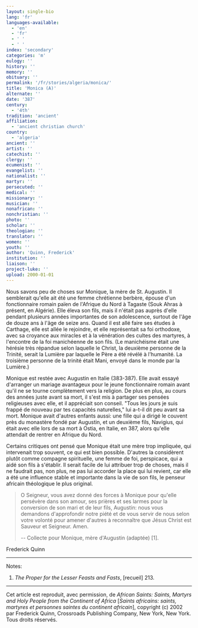 ```yaml
---
layout: single-bio
lang: 'fr'
languages-available:
  - 'en'
  - 'fr'
  - ' '
  - ' '
index: 'secondary'
categories: 'm'
eulogy: ''
history: ''
memory: ''
obituary: ''
permalink: '/fr/stories/algeria/monica/'
title: 'Monica (A)'
alternate: ''
date: '387'
century:
  - '4th'
tradition: 'ancient'
affiliation:
  - 'ancient christian church'
country:
  - 'algeria'
ancient: ''
artist: ''
catechist: ''
clergy: ''
ecumenist: ''
evangelist: ''
nationalist: ''
martyr: ''
persecuted: ''
medical: ''
missionary: ''
musician: ''
nonafrican: ''
nonchristian: ''
photo: ''
scholar: ''
theologian: ''
translator: ''
women: ''
youth: ''
author: 'Quinn, Frederick'
institution: ''
liaison: ''
project-luke: ''
upload: 2000-01-01
---
```



Nous savons peu de choses sur Monique, la mère de St. Augustin. Il semblerait qu'elle ait été une femme chrétienne berbère, épouse d'un fonctionnaire romain païen de l'Afrique du Nord à Tagaste (Souk Ahras à présent, en Algérie). Elle éleva son fils, mais il n'était pas auprès d'elle pendant plusieurs années importantes de son adolescence, surtout de l'âge de douze ans à l'âge de seize ans. Quand il est allé faire ses études à Carthage, elle est allée le rejoindre, et elle représentait sa foi orthodoxe, avec sa croyance aux miracles et à la vénération des cultes des martyres, à l'encontre de la foi manichéenne de son fils. (Le manichéisme était une hérésie très répandue selon laquelle le Christ, la deuxième personne de la Trinité, serait la Lumière par laquelle le Père a été révélé à l'humanité. La troisième personne de la trinité était Mani, envoyé dans le monde par la Lumière.)

Monique est restée avec Augustin en Italie (383-387). Elle avait essayé d'arranger un mariage avantageux pour le jeune fonctionnaire romain avant qu'il ne se tourne complètement vers la religion. De plus en plus, au cours des années juste avant sa mort, il s'est mis à partager ses pensées religieuses avec elle, et il appréciait son conseil. "Tous les jours je suis frappé de nouveau par tes capacités naturelles," lui a-t-il dit peu avant sa mort. Monique avait d'autres enfants aussi: une fille qui a dirigé le couvent près du monastère fondé par Augustin, et un deuxième fils, Navigius, qui était avec elle lors de sa mort à Ostia, en Italie, en 387, alors qu'elle attendait de rentrer en Afrique du Nord.

Certains critiques ont pens&eacute; que Monique &eacute;tait une mère trop impliquée, qui intervenait trop souvent, ce qui est bien possible. D'autres la considèrent plutôt comme compagne spirituelle, une femme de foi, perspicace, qui a aidé son fils à s'établir. Il serait facile de lui attribuer trop de choses, mais il ne faudrait pas, non plus, ne pas lui accorder la place qui lui revient, car elle a été une influence stable et importante dans la vie de son fils, le penseur africain théologique le plus original.

> O Seigneur, vous avez donné des forces à Monique pour qu'elle persévère dans son amour, ses prières et ses larmes pour la conversion de son mari et de leur fils, Augustin: nous vous demandons d'approfondir notre piété et de vous servir de nous selon votre volonté pour amener d'autres à reconnaître que Jésus Christ est Sauveur et Seigneur. Amen.
> 
> -- Collecte pour Monique, mère d'Augustin (adaptée) [1].

Frederick Quinn

---

Notes:

1. *The Proper for the Lesser Feasts and Fasts*, [recueil] 213.

---

Cet article est reproduit, avec permission, de *African Saints: Saints, Martyrs and Holy People from the Continent of Africa* [*Saints africains: saints, martyres et personnes saintes du continent africain*], copyright (c) 2002 par Frederick Quinn, Crossroads Publishing Company, New York, New York. Tous droits réservés.